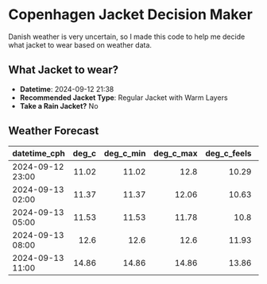 # Copenhagen Jacket Decision Maker

Danish weather is very uncertain, so I made this code to help me decide what jacket to wear based on weather data.

## What Jacket to wear?

- **Datetime**: 2024-09-12 21:38
- **Recommended Jacket Type**: Regular Jacket with Warm Layers
- **Take a Rain Jacket?** No

## Weather Forecast
| datetime_cph     |   deg_c |   deg_c_min |   deg_c_max |   deg_c_feels | weather   | wind   | rain   |
|:-----------------|--------:|------------:|------------:|--------------:|:----------|:-------|:-------|
| 2024-09-12 23:00 |   11.02 |       11.02 |       12.8  |         10.29 | Clouds    | Low    | None   |
| 2024-09-13 02:00 |   11.37 |       11.37 |       12.06 |         10.63 | Clouds    | Low    | None   |
| 2024-09-13 05:00 |   11.53 |       11.53 |       11.78 |         10.8  | Clouds    | Low    | None   |
| 2024-09-13 08:00 |   12.6  |       12.6  |       12.6  |         11.93 | Clouds    | Low    | None   |
| 2024-09-13 11:00 |   14.86 |       14.86 |       14.86 |         13.86 | Clouds    | Medium | None   |

